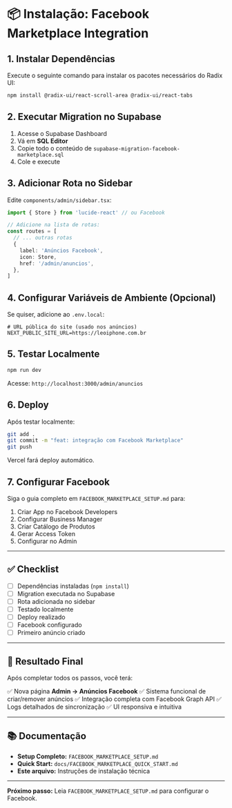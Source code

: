 # 📦 Instalação: Facebook Marketplace Integration

## 1. Instalar Dependências

Execute o seguinte comando para instalar os pacotes necessários do Radix UI:

```bash
npm install @radix-ui/react-scroll-area @radix-ui/react-tabs
```

## 2. Executar Migration no Supabase

1. Acesse o Supabase Dashboard
2. Vá em **SQL Editor**
3. Copie todo o conteúdo de `supabase-migration-facebook-marketplace.sql`
4. Cole e execute

## 3. Adicionar Rota no Sidebar

Edite `components/admin/sidebar.tsx`:

```typescript
import { Store } from 'lucide-react' // ou Facebook

// Adicione na lista de rotas:
const routes = [
  // ... outras rotas
  {
    label: 'Anúncios Facebook',
    icon: Store,
    href: '/admin/anuncios',
  },
]
```

## 4. Configurar Variáveis de Ambiente (Opcional)

Se quiser, adicione ao `.env.local`:

```env
# URL pública do site (usado nos anúncios)
NEXT_PUBLIC_SITE_URL=https://leoiphone.com.br
```

## 5. Testar Localmente

```bash
npm run dev
```

Acesse: `http://localhost:3000/admin/anuncios`

## 6. Deploy

Após testar localmente:

```bash
git add .
git commit -m "feat: integração com Facebook Marketplace"
git push
```

Vercel fará deploy automático.

## 7. Configurar Facebook

Siga o guia completo em `FACEBOOK_MARKETPLACE_SETUP.md` para:

1. Criar App no Facebook Developers
2. Configurar Business Manager
3. Criar Catálogo de Produtos
4. Gerar Access Token
5. Configurar no Admin

---

## ✅ Checklist

- [ ] Dependências instaladas (`npm install`)
- [ ] Migration executada no Supabase
- [ ] Rota adicionada no sidebar
- [ ] Testado localmente
- [ ] Deploy realizado
- [ ] Facebook configurado
- [ ] Primeiro anúncio criado

---

## 🎯 Resultado Final

Após completar todos os passos, você terá:

✅ Nova página **Admin → Anúncios Facebook**
✅ Sistema funcional de criar/remover anúncios
✅ Integração completa com Facebook Graph API
✅ Logs detalhados de sincronização
✅ UI responsiva e intuitiva

---

## 📚 Documentação

- **Setup Completo:** `FACEBOOK_MARKETPLACE_SETUP.md`
- **Quick Start:** `docs/FACEBOOK_MARKETPLACE_QUICK_START.md`
- **Este arquivo:** Instruções de instalação técnica

---

**Próximo passo:** Leia `FACEBOOK_MARKETPLACE_SETUP.md` para configurar o Facebook.
